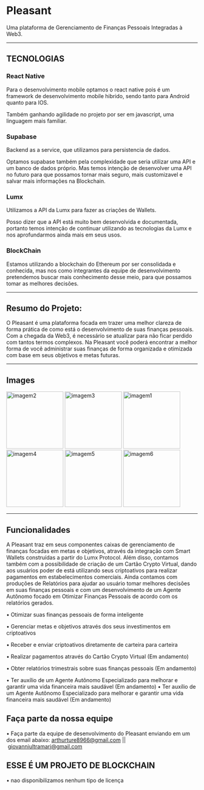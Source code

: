 # Pleasant 
Uma plataforma 
de Gerenciamento de Finanças Pessoais Integradas à Web3.  

-------------------------------------------------------------
## TECNOLOGIAS 
### React Native
<p>Para o desenvolvimento mobile optamos o react native pois é um framework de desenvolvimento mobile hibrido, sendo tanto para Android quanto para IOS.</p>
<p>Também ganhando agilidade no projeto por ser em javascript, uma linguagem mais familiar.</p>

### Supabase
<p>Backend as a service, que utilizamos para persistencia de dados.</p>
<p>Optamos supabase também pela complexidade que seria utilizar uma API e um banco de dados próprio. Mas temos intenção de desenvolver uma API no futuro para que possamos tornar mais seguro, mais customizavel e salvar mais informações na Blockchain.</p>

### Lumx
<p>Utilizamos a API da Lumx para fazer as criações de Wallets.</p>
<p>Posso dizer que a API está muito bem desenvolvida e documentada, portanto temos intenção de continuar utilizando as tecnologias da Lumx e nos aprofundarmos ainda mais em seus usos.</p>


### BlockChain
<p>Estamos utilizando a blockchain do Ethereum por ser consolidada e conhecida, mas nos como integrantes da equipe de desenvolvimento pretendemos buscar mais conhecimento desse meio, para que possamos tomar as melhores decisões.</p>

-------------------------------------------------------------
## Resumo do Projeto: 
O Pleasant é uma plataforma focada em trazer uma melhor clareza de forma prática de como está o desenvolvimento de suas finanças pessoais. Com a chegada da Web3, é necessário se atualizar para não ficar perdido com tantos termos complexos. Na Pleasant você poderá encontrar a melhor forma de você administrar suas finanças de forma organizada e otimizada com base em seus objetivos e metas futuras. 


-------------------------------------------------------------

## Images 
<img src="https://github.com/AdurraIS/pleasantfinance/assets/119917719/ad1b2043-9e34-4544-9cf8-f9845967bb9d" alt="imagem2" width="150"/>
<img src="https://github.com/AdurraIS/pleasantfinance/assets/119917719/6aa896c5-01f8-403e-bfb1-01645d40afb0" alt="imagem3" width="150"/>
<img src="https://github.com/AdurraIS/pleasantfinance/assets/119917719/4e695e98-196d-4d70-a8cc-7931fb3ef330" alt="imagem1" width="150"/>
<img src="https://github.com/AdurraIS/pleasantfinance/assets/119917719/bf7af061-1723-4e3e-8f87-97a4b4c7bf7f" alt="imagem4" width="150"/>
<img src="https://github.com/AdurraIS/pleasantfinance/assets/119917719/c59efa21-34f5-477f-8f5e-09686404c4a1" alt="imagem5" width="150"/>
<img src="https://github.com/AdurraIS/pleasantfinance/assets/119917719/4ef5fa9e-9838-4eed-80b6-5535208852ec" alt="imagem6" width="150"/>


-------------------------------------------------------------
## Funcionalidades
A Pleasant traz em seus componentes caixas de gerenciamento de finanças focadas em metas e objetivos, através da integração com Smart Wallets construídas a partir do Lumx Protocol. Além disso, contamos também com a possibilidade de criação de um Cartão Crypto Virtual, dando aos usuários poder de está utilizando seus criptoativos para realizar pagamentos em estabelecimentos comerciais. Ainda contamos com produções de Relatórios para ajudar ao usuário tomar melhores decisões em suas finanças pessoais e com um desenvolvimento de um Agente Autônomo focado em Otimizar Finanças Pessoais de acordo com os relatórios gerados.

• Otimizar suas finanças pessoais de forma inteligente 

• Gerenciar metas e objetivos através dos seus investimentos em criptoativos

• Receber e enviar criptoativos diretamente de carteira para carteira 

• Realizar pagamentos através do Cartão Crypto Virtual (Em andamento)

• Obter relatórios trimestrais sobre suas finanças pessoais (Em andamento)

• Ter auxílio de um Agente Autônomo Especializado para melhorar e garantir uma vida financeira mais saudável (Em andamento)
• Ter auxílio de um Agente Autônomo Especializado para melhorar e garantir uma vida financeira mais saudável (Em andamento)


## Faça parte da nossa equipe
• Faça parte da equipe de desenvolvimento do Pleasant enviando em um dos email abaixo:
 arthurture8966@gmail.com || giovanniultramari@gmail.com

## ESSE É UM PROJETO DE BLOCKCHAIN
• nao disponibilizamos nenhum tipo de licença
